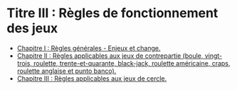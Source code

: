 # Titre III : Règles de fonctionnement des jeux

- [Chapitre I : Règles générales - Enjeux et change.](chapitre-i)
- [Chapitre II : Règles applicables aux jeux de contrepartie (boule,  vingt-trois, roulette, trente-et-quarante, black-jack, roulette américaine, craps, roulette anglaise et punto banco).](chapitre-ii)
- [Chapitre III : Règles applicables aux jeux de cercle.](chapitre-iii)
